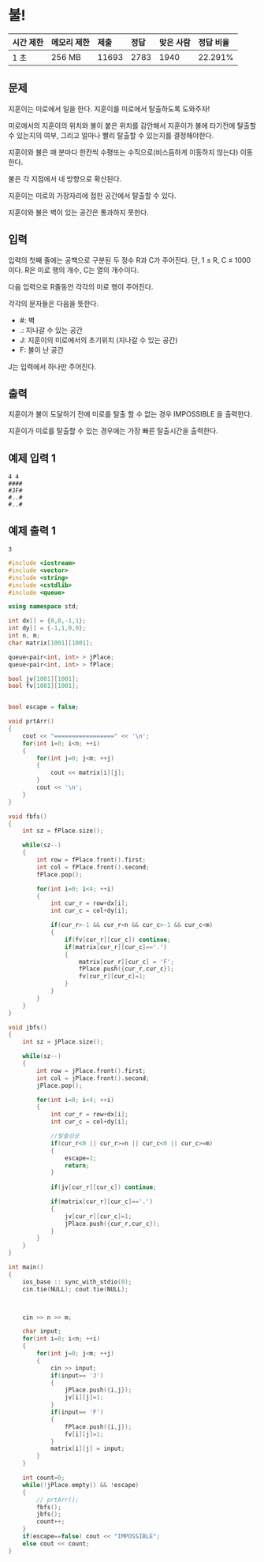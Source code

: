 # 불! 

| 시간 제한 | 메모리 제한 | 제출  | 정답 | 맞은 사람 | 정답 비율 |
| :-------- | :---------- | :---- | :--- | :-------- | :-------- |
| 1 초      | 256 MB      | 11693 | 2783 | 1940      | 22.291%   |



## 문제

지훈이는 미로에서 일을 한다. 지훈이를 미로에서 탈출하도록 도와주자!

미로에서의 지훈이의 위치와 불이 붙은 위치를 감안해서 지훈이가 불에 타기전에 탈출할 수 있는지의 여부, 그리고 얼마나 빨리 탈출할 수 있는지를 결정해야한다.

지훈이와 불은 매 분마다 한칸씩 수평또는 수직으로(비스듬하게 이동하지 않는다) 이동한다. 

불은 각 지점에서 네 방향으로 확산된다. 

지훈이는 미로의 가장자리에 접한 공간에서 탈출할 수 있다. 

지훈이와 불은 벽이 있는 공간은 통과하지 못한다.



## 입력

입력의 첫째 줄에는 공백으로 구분된 두 정수 R과 C가 주어진다. 단, 1 ≤ R, C ≤ 1000 이다. R은 미로 행의 개수, C는 열의 개수이다.

다음 입력으로 R줄동안 각각의 미로 행이 주어진다.

 각각의 문자들은 다음을 뜻한다.

- \#: 벽
- .: 지나갈 수 있는 공간
- J: 지훈이의 미로에서의 초기위치 (지나갈 수 있는 공간)
- F: 불이 난 공간

J는 입력에서 하나만 주어진다.



## 출력

지훈이가 불이 도달하기 전에 미로를 탈출 할 수 없는 경우 IMPOSSIBLE 을 출력한다.

지훈이가 미로를 탈출할 수 있는 경우에는 가장 빠른 탈출시간을 출력한다. 



## 예제 입력 1 

```
4 4
####
#JF#
#..#
#..#
```



## 예제 출력 1

```
3
```



```cpp
#include <iostream>
#include <vector>
#include <string>
#include <cstdlib>
#include <queue>

using namespace std;

int dx[] = {0,0,-1,1};
int dy[] = {-1,1,0,0};
int n, m;
char matrix[1001][1001];

queue<pair<int, int> > jPlace;
queue<pair<int, int> > fPlace;

bool jv[1001][1001];
bool fv[1001][1001];


bool escape = false;

void prtArr()
{
    cout << "=================" << '\n';
    for(int i=0; i<n; ++i)
    {
        for(int j=0; j<m; ++j)
        {
            cout << matrix[i][j];
        }
        cout << '\n';
    }
}

void fbfs()
{
    int sz = fPlace.size();

    while(sz--)
    {
        int row = fPlace.front().first;
        int col = fPlace.front().second;
        fPlace.pop();

        for(int i=0; i<4; ++i)
        {
            int cur_r = row+dx[i];
            int cur_c = col+dy[i];

            if(cur_r>-1 && cur_r<n && cur_c>-1 && cur_c<m)
            {
                if(fv[cur_r][cur_c]) continue;
                if(matrix[cur_r][cur_c]=='.')
                {
                    matrix[cur_r][cur_c] = 'F';
                    fPlace.push({cur_r,cur_c});
                    fv[cur_r][cur_c]=1;
                }
            }
        }
    }    
}

void jbfs()
{
    int sz = jPlace.size();

    while(sz--)
    {
        int row = jPlace.front().first;
        int col = jPlace.front().second;
        jPlace.pop();

        for(int i=0; i<4; ++i)
        {
            int cur_r = row+dx[i];
            int cur_c = col+dy[i];

            //탈출성공
            if(cur_r<0 || cur_r>=n || cur_c<0 || cur_c>=m)
            {
                escape=1;
                return;
            }
            
            if(jv[cur_r][cur_c]) continue;

            if(matrix[cur_r][cur_c]=='.')
            {
                jv[cur_r][cur_c]=1;
                jPlace.push({cur_r,cur_c});
            } 
        }
    }
}

int main()
{
    ios_base :: sync_with_stdio(0);
    cin.tie(NULL); cout.tie(NULL);



    cin >> n >> m;

    char input;
    for(int i=0; i<n; ++i)
    {
        for(int j=0; j<m; ++j)
        {
            cin >> input;
            if(input== 'J') 
            {
                jPlace.push({i,j});
                jv[i][j]=1;
            }
            if(input== 'F') 
            {
                fPlace.push({i,j}); 
                fv[i][j]=1;
            }
            matrix[i][j] = input;
        }
    }

    int count=0;
    while(!jPlace.empty() && !escape)
    {
        // prtArr();
        fbfs();
        jbfs();
        count++;
    }
    if(escape==false) cout << "IMPOSSIBLE";
    else cout << count;
}
```

